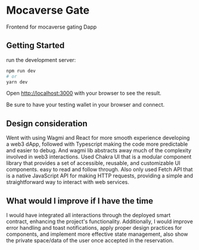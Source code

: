 # Mocaverse Gate
Frontend for mocaverse gating Dapp

## Getting Started

run the development server:

```bash
npm run dev
# or
yarn dev
```

Open [http://localhost:3000](http://localhost:3000) with your browser to see the result.

Be sure to have your testing wallet in your browser and connect.

## Design consideration

Went with using Wagmi and React for more smooth experience developing a web3 dApp, followed with Typescript making the code more predictable and easier to debug. And wagmi lib abstracts away much of the complexity involved in web3 interactions. Used Chakra UI that is a modular component library that provides a set of accessible, reusable, and customizable UI components. easy to read and follow through.
Also only used Fetch API that is a native JavaScript API for making HTTP requests, providing a simple and straightforward way to interact with web services.
 

## What would I improve if I have the time
I would have integrated all interactions through the deployed smart contract, enhancing the project's functionality. Additionally, I would improve error handling and toast notifications, apply proper design practices for components, and implement more effective state management, also show the private space/data of the user once accepted in the reservation.